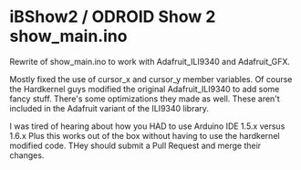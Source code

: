 # iBShow2 / ODROID Show 2 show_main.ino
Rewrite of show_main.ino to work with Adafruit_ILI9340 and Adafruit_GFX.

Mostly fixed the use of cursor_x and cursor_y member variables.   Of course the Hardkernel guys modified  the original 
Adafruit_ILI9340 to add some fancy stuff.   There's some optimizations they made as well.  These aren't included in the 
Adafruit variant of the ILI9340 library.  

I was tired of hearing about how you HAD to use Arduino IDE 1.5.x versus 1.6.x   Plus this works out of the box without having to use the hardkernel modified code.   THey should submit a Pull Request and merge their changes.

